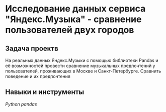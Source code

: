# Исследование данных сервиса "Яндекс.Музыка" - сравнение пользователей двух городов


## Задача проектв

 На реальных данных Яндекс.Музыки c помощью библиотеки Pandas и её возможностей  провести сравнение музыкальных предпочтений у пользователей, проживающих в Москве и Санкт-Петербурге. Сравнить поведение и их предпочтения 

## Навыки и инструменты
*Python* *pandas*
